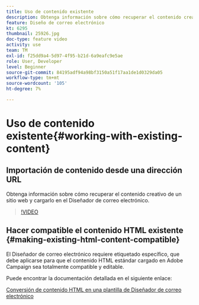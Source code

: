 ```yaml
---
title: Uso de contenido existente
description: Obtenga información sobre cómo recuperar el contenido creativo de un sitio web y cargarlo en el Diseñador de correo electrónico.
feature: Diseño de correo electrónico
kt: 6295
thumbnail: 25926.jpg
doc-type: feature video
activity: use
team: TM
exl-id: f25dd9a4-5d97-4f95-b21d-6a9eafc9e5ae
role: User, Developer
level: Beginner
source-git-commit: 84195adf94a98bf3150a51f17aa1de1d0329da05
workflow-type: tm+mt
source-wordcount: '105'
ht-degree: 7%

---
```


# Uso de contenido existente{#working-with-existing-content}

## Importación de contenido desde una dirección URL

Obtenga información sobre cómo recuperar el contenido creativo de un sitio web y cargarlo en el Diseñador de correo electrónico.

>[!VIDEO](https://video.tv.adobe.com/v/25926?quality=12)

## Hacer compatible el contenido HTML existente {#making-existing-html-content-compatible}

El Diseñador de correo electrónico requiere etiquetado específico, que debe aplicarse para que el contenido HTML estándar cargado en Adobe Campaign sea totalmente compatible y editable.

Puede encontrar la documentación detallada en el siguiente enlace:

[Conversión de contenido HTML en una plantilla de Diseñador de correo electrónico](https://experienceleague.adobe.com/docs/campaign-standard/using/designing-content/building-email-content/using-existing-content.html?lang=en)
